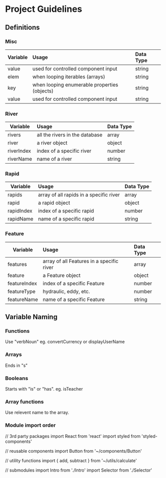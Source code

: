 # Project Guidelines

## Definitions

### Misc

| Variable | Usage                                        | Data Type |
| -------- | :------------------------------------------- | :-------- |
| value    | used for controlled component input          | string    |
| elem     | when looping iterables (arrays)              | string    |
| key      | when looping enumerable properties (objects) | string    |
| value    | used for controlled component input          | string    |

### River

| Variable   | Usage                          | Data Type |
| ---------- | :----------------------------- | :-------- |
| rivers     | all the rivers in the database | array     |
| river      | a river object                 | object    |
| riverIndex | index of a specific river      | number    |
| riverName  | name of a river                | string    |

### Rapid

| Variable   | Usage                                   | Data Type |
| ---------- | :-------------------------------------- | :-------- |
| rapids     | array of all rapids in a specific river | array     |
| rapid      | a rapid object                          | object    |
| rapidIndex | index of a specific rapid               | number    |
| rapidName  | name of a specific rapid                | string    |

### Feature

| Variable     | Usage                                     | Data Type |
| ------------ | :---------------------------------------- | :-------- |
| features     | array of all Features in a specific river | array     |
| feature      | a Feature object                          | object    |
| featureIndex | index of a specific Feature               | number    |
| featureType  | hydraulic, eddy, etc.                     | number    |
| featureName  | name of a specific Feature                | string    |

## Variable Naming

### Functions

Use "verbNoun" eg. convertCurrency or displayUserName

### Arrays

Ends in "s"

### Booleans

Starts with "is" or "has". eg. isTeacher

### Array functions

Use relevent name to the array.

### Module import order

// 3rd party packages
import React from 'react'
import styled from 'styled-components'

// reusable components
import Button from '~/components/Button'

// utility functions
import { add, subtract } from '~/utils/calculate'

// submodules
import Intro from './Intro'
import Selector from './Selector'
